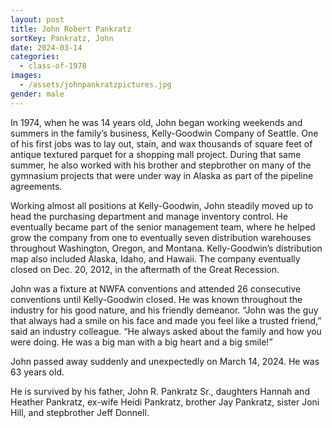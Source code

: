 ```yaml
---
layout: post
title: John Robert Pankratz
sortKey: Pankratz, John
date: 2024-03-14
categories:
  - class-of-1978
images:
  - /assets/johnpankratzpictures.jpg
gender: male
---
```

In 1974, when he was 14 years old, John began working weekends and summers in the family’s business, Kelly-Goodwin Company of Seattle. One of his first jobs was to lay out, stain, and wax thousands of square feet of antique textured parquet for a shopping mall project. During that same summer, he also worked with his brother and stepbrother on many of the gymnasium projects that were under way in Alaska as part of the pipeline agreements. 

Working almost all positions at Kelly-Goodwin, John steadily moved up to head the purchasing department and manage inventory control. He eventually became part of the senior management team, where he helped grow the company from one to eventually seven distribution warehouses throughout Washington, Oregon, and Montana. Kelly-Goodwin’s distribution map also included Alaska, Idaho, and Hawaii. The company eventually closed on Dec. 20, 2012, in the aftermath of the Great Recession.

John was a fixture at NWFA conventions and attended 26 consecutive conventions until Kelly-Goodwin closed. He was known throughout the industry for his good nature, and his friendly demeanor. “John was the guy that always had a smile on his face and made you feel like a trusted friend,” said an industry colleague. “He always asked about the family and how you were doing. He was a big man with a big heart and a big smile!”

John passed away suddenly and unexpectedly on March 14, 2024. He was 63 years old. 

He is survived by his father, John R. Pankratz Sr., daughters Hannah and Heather Pankratz, ex-wife Heidi Pankratz, brother Jay Pankratz, sister Joni Hill, and stepbrother Jeff Donnell.